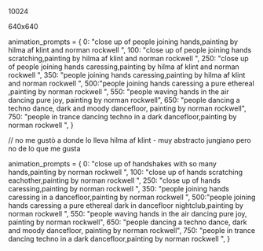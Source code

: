 10024

640x640

animation_prompts = {
    0: "close up of people joining hands,painting by hilma af klint and norman rockwell ",
    100: "close up of people joining hands scratching,painting by hilma af klint and norman rockwell ",
    250: "close up of people joining hands caressing,painting by hilma af klint and norman rockwell ",
    350: "people joining hands caressing,painting by hilma af klint and norman rockwell ",
    500:"people joining hands caressing a pure ethereal ,painting by norman rockwell ",
    550: "people waving hands in the air dancing pure joy, painting by norman rockwell",
    650: "people dancing a techno dance, dark and moody dancefloor, painting by norman rockwell",
    750: "people in trance dancing techno in a dark dancefloor,painting by norman rockwell ",
}


// no me gustò a donde lo lleva hilma af klint - muy abstracto jungiano pero no de lo que me gusta

animation_prompts = {
    0: "close up of handshakes with so many hands,painting by norman rockwell ",
    100: "close up of hands scratching eachother,painting by norman rockwell ",
    250: "close up of hands caressing,painting by norman rockwell ",
    350: "people joining hands caressing in a dancefloor,painting by norman rockwell ",
    500:"people joining hands caressing a pure ethereal dark in dancefloor nightclub,painting by norman rockwell ",
    550: "people waving hands in the air dancing pure joy, painting by norman rockwell",
    650: "people dancing a techno dance, dark and moody dancefloor, painting by norman rockwell",
    750: "people in trance dancing techno in a dark dancefloor,painting by norman rockwell ",
}

